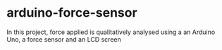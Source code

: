 # arduino-force-sensor
In this project, force applied is qualitatively analysed using a an Arduino Uno, a force sensor and an LCD screen
